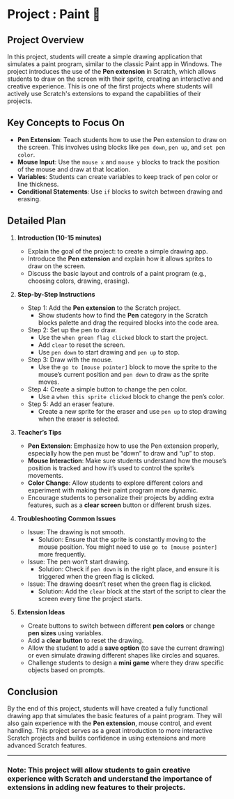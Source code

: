 # Project : Paint 🎨

## Project Overview

In this project, students will create a simple drawing application that simulates a paint program, similar to the classic Paint app in Windows. The project introduces the use of the **Pen extension** in Scratch, which allows students to draw on the screen with their sprite, creating an interactive and creative experience. This is one of the first projects where students will actively use Scratch's extensions to expand the capabilities of their projects.

## Key Concepts to Focus On

- **Pen Extension**: Teach students how to use the Pen extension to draw on the screen. This involves using blocks like `pen down`, `pen up`, and `set pen color`.
- **Mouse Input**: Use the `mouse x` and `mouse y` blocks to track the position of the mouse and draw at that location.
- **Variables**: Students can create variables to keep track of pen color or line thickness.
- **Conditional Statements**: Use `if` blocks to switch between drawing and erasing.

## Detailed Plan

1. **Introduction (10-15 minutes)**
   - Explain the goal of the project: to create a simple drawing app.
   - Introduce the **Pen extension** and explain how it allows sprites to draw on the screen.
   - Discuss the basic layout and controls of a paint program (e.g., choosing colors, drawing, erasing).

2. **Step-by-Step Instructions**
   - Step 1: Add the **Pen extension** to the Scratch project.
     - Show students how to find the **Pen** category in the Scratch blocks palette and drag the required blocks into the code area.
   - Step 2: Set up the pen to draw.
     - Use the `when green flag clicked` block to start the project.
     - Add `clear` to reset the screen.
     - Use `pen down` to start drawing and `pen up` to stop.
   - Step 3: Draw with the mouse.
     - Use the `go to [mouse pointer]` block to move the sprite to the mouse’s current position and `pen down` to draw as the sprite moves.
   - Step 4: Create a simple button to change the pen color.
     - Use a `when this sprite clicked` block to change the pen’s color.
   - Step 5: Add an eraser feature.
     - Create a new sprite for the eraser and use `pen up` to stop drawing when the eraser is selected.

3. **Teacher’s Tips**
   - **Pen Extension**: Emphasize how to use the Pen extension properly, especially how the pen must be “down” to draw and “up” to stop.
   - **Mouse Interaction**: Make sure students understand how the mouse’s position is tracked and how it’s used to control the sprite’s movements.
   - **Color Change**: Allow students to explore different colors and experiment with making their paint program more dynamic.
   - Encourage students to personalize their projects by adding extra features, such as a **clear screen** button or different brush sizes.

4. **Troubleshooting Common Issues**
   - Issue: The drawing is not smooth.
     - Solution: Ensure that the sprite is constantly moving to the mouse position. You might need to use `go to [mouse pointer]` more frequently.
   - Issue: The pen won’t start drawing.
     - Solution: Check if `pen down` is in the right place, and ensure it is triggered when the green flag is clicked.
   - Issue: The drawing doesn’t reset when the green flag is clicked.
     - Solution: Add the `clear` block at the start of the script to clear the screen every time the project starts.

5. **Extension Ideas**
   - Create buttons to switch between different **pen colors** or change **pen sizes** using variables.
   - Add a **clear button** to reset the drawing.
   - Allow the student to add a **save option** (to save the current drawing) or even simulate drawing different shapes like circles and squares.
   - Challenge students to design a **mini game** where they draw specific objects based on prompts.

## Conclusion

By the end of this project, students will have created a fully functional drawing app that simulates the basic features of a paint program. They will also gain experience with the **Pen extension**, mouse control, and event handling. This project serves as a great introduction to more interactive Scratch projects and builds confidence in using extensions and more advanced Scratch features.

---

### **Note**: This project will allow students to gain creative experience with Scratch and understand the importance of extensions in adding new features to their projects.
